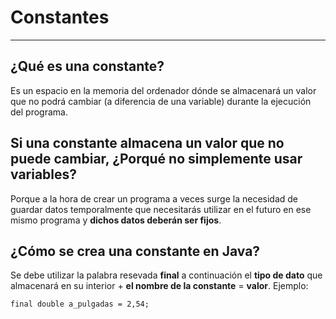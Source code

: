 # Constantes

---

## ¿Qué es una constante?

Es un espacio en la memoria del ordenador dónde se almacenará un valor que no podrá cambiar (a diferencia de una variable) durante la ejecución del programa.

## Si una constante almacena un valor que no puede cambiar, ¿Porqué no simplemente usar variables?

Porque a la hora de crear un programa a veces surge la necesidad de guardar datos temporalmente que necesitarás utilizar en el futuro en ese mismo programa y **dichos datos deberán ser fijos**.

## ¿Cómo se crea una constante en Java?

Se debe utilizar la palabra resevada **final** a continuación el **tipo de dato** que almacenará en su interior + **el nombre de la constante** = **valor**. Ejemplo:

    final double a_pulgadas = 2,54;
